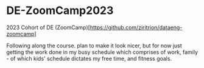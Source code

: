 # DE-ZoomCamp2023
2023 Cohort of DE (ZoomCamp)[https://github.com/ziritrion/dataeng-zoomcamp]

Following along the course. plan to make it look nicer, but for now just getting the work done in my busy schedule which comprises of work, family - of which kids' schedule dictates my free time, and fitness goals.
